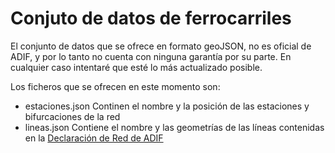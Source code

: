Conjuto de datos de ferrocarriles
=================================

El conjunto de datos que se ofrece en formato geoJSON, no es oficial de ADIF, y por lo tanto no cuenta con ninguna garantía por su parte. En cualquier caso intentaré que esté lo más actualizado posible.

Los ficheros que se ofrecen en este momento son:

* estaciones.json Continen el nombre y la posición de las estaciones y bifurcaciones de la red
* lineas.json     Contiene el nombre y las geometrías de las líneas contenidas en la [Declaración de Red de ADIF](http://www.adif.es/es_ES/conoceradif/doc/CA_DRed_Completo.pdf)

